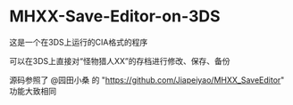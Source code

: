 # MHXX-Save-Editor-on-3DS


这是一个在3DS上运行的CIA格式的程序

可以在3DS上直接对“怪物猎人XX”的存档进行修改、保存、备份

源码参照了 @园田小桑 的 "https://github.com/Jiapeiyao/MHXX_SaveEditor" 功能大致相同
